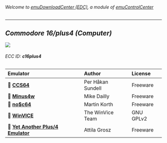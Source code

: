 ###### Welcome to [emuDownloadCenter (EDC)](https://github.com/PhoenixInteractiveNL/emuDownloadCenter/wiki/), a module of [emuControlCenter](https://github.com/PhoenixInteractiveNL/emuControlCenter/wiki/)
***
## _Commodore 16/plus4 (Computer)_
![](https://raw.githubusercontent.com/wiki/PhoenixInteractiveNL/emuDownloadCenter/images_platform/ecc_c16plus4_teaser.png)
###### ECC ID: **c16plus4**

| Emulator   | Author      | License     |
|:-----------|:------------|:------------|
| :file_folder: [**CCS64**](https://github.com/PhoenixInteractiveNL/emuDownloadCenter/wiki/Emulator-ccs64#menu) | Per Håkan Sundell | Freeware |
| :file_folder: [**Minus4w**](https://github.com/PhoenixInteractiveNL/emuDownloadCenter/wiki/Emulator-minus4#menu) | Mike Dailly | Freeware |
| :file_folder: [**no$c64**](https://github.com/PhoenixInteractiveNL/emuDownloadCenter/wiki/Emulator-noc64#menu) | Martin Korth | Freeware |
| :file_folder: [**WinVICE**](https://github.com/PhoenixInteractiveNL/emuDownloadCenter/wiki/Emulator-winvice#menu) | The WinVice Team | GNU GPLv2 |
| :file_folder: [**Yet Another Plus/4 Emulator**](https://github.com/PhoenixInteractiveNL/emuDownloadCenter/wiki/Emulator-yape#menu) | Attila Grosz | Freeware |
